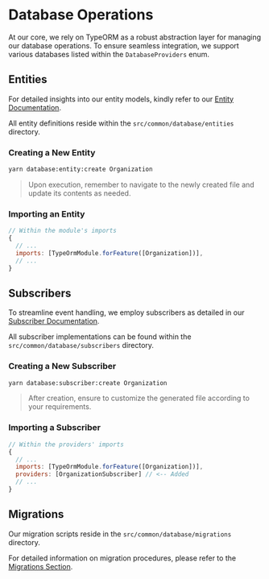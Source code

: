 # Database Operations

At our core, we rely on TypeORM as a robust abstraction layer for managing our database operations. To ensure seamless integration, we support various databases listed within the `DatabaseProviders` enum.

## Entities

For detailed insights into our entity models, kindly refer to our [Entity Documentation](https://typeorm.io/entities).

All entity definitions reside within the `src/common/database/entities` directory.

### Creating a New Entity

```bash
yarn database:entity:create Organization
```

> Upon execution, remember to navigate to the newly created file and update its contents as needed.

### Importing an Entity

```javascript
// Within the module's imports
{
  // ...
  imports: [TypeOrmModule.forFeature([Organization])],
  // ...
}
```

## Subscribers

To streamline event handling, we employ subscribers as detailed in our [Subscriber Documentation](https://typeorm.io/listeners-and-subscribers#what-is-a-subscriber).

All subscriber implementations can be found within the `src/common/database/subscribers` directory.

### Creating a New Subscriber

```bash
yarn database:subscriber:create Organization
```

> After creation, ensure to customize the generated file according to your requirements.

### Importing a Subscriber

```javascript
// Within the providers' imports
{
  // ...
  imports: [TypeOrmModule.forFeature([Organization])],
  providers: [OrganizationSubscriber] // <-- Added
  // ...
}
```

## Migrations

Our migration scripts reside in the `src/common/database/migrations` directory.

For detailed information on migration procedures, please refer to the [Migrations Section](/sections/database/migrations?id=migrations).
